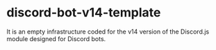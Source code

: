 # discord-bot-v14-template
It is an empty infrastructure coded for the v14 version of the Discord.js module designed for Discord bots.
